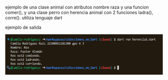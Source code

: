 ejemplo de una clase animal con atributos nombre raza y una funcion comer(), y una clase perro con herencia animal con 2 funciones ladra(), corre(). utiliza lenguaje dart

ejemplo de salida

![alt text](image-10.png)